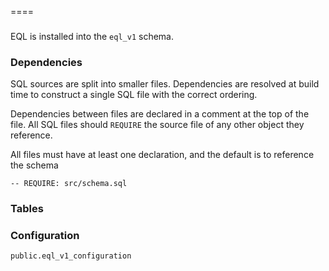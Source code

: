 



====


###

EQL is installed into the `eql_v1` schema.





### Dependencies

SQL sources are split into smaller files.
Dependencies are resolved at build time to construct a single SQL file with the correct ordering.

Dependencies between files are declared in a comment at the top of the file.
All SQL files should `REQUIRE` the source file of any other object they reference.

All files must have at least one declaration, and the default is to reference the schema

```
-- REQUIRE: src/schema.sql
```



### Tables

### Configuration


`public.eql_v1_configuration`